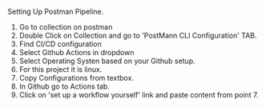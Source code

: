 Setting Up Postman Pipeline.
 1) Go to collection on postman
 2) Double Click on Collection and go to 'PostMann CLI Configuration' TAB.
 3) Find CI/CD configuration
 4) Select Github Actions in dropdown
 5) Select Operating Systen based on your Github setup.
 6) For this project it is linux.
 7) Copy Configurations from textbox.
 8) In Github go to Actions tab.
 9) Click on 'set up a workflow yourself' link and paste content from point 7.
